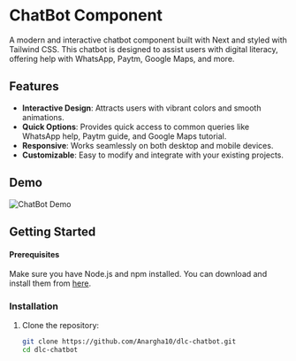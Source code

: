 # ChatBot Component

A modern and interactive chatbot component built with Next and styled with Tailwind CSS. This chatbot is designed to assist users with digital literacy, offering help with WhatsApp, Paytm, Google Maps, and more.

## Features

- **Interactive Design**: Attracts users with vibrant colors and smooth animations.
- **Quick Options**: Provides quick access to common queries like WhatsApp help, Paytm guide, and Google Maps tutorial.
- **Responsive**: Works seamlessly on both desktop and mobile devices.
- **Customizable**: Easy to modify and integrate with your existing projects.

## Demo

![ChatBot Demo](https://dlc-chatbot-wheat.vercel.app/)

## Getting Started

#### Prerequisites

Make sure you have Node.js and npm installed. You can download and install them from [here](https://nodejs.org/en/download/).

### Installation

1. Clone the repository:

   ```bash
   git clone https://github.com/Anargha10/dlc-chatbot.git
   cd dlc-chatbot
